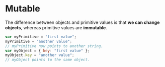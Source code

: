 # Mutable

The difference between objects and primitive values is that **we can change objects**, whereas primitive values are **immutable**.

```javascript
var myPrimitive = "first value";
myPrimitive = "another value";
// myPrimitive now points to another string.
var myObject = { key: "first value" };
myObject.key = "another value";
// myObject points to the same object.
```

